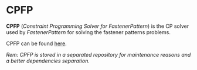 # CPFP

**CPFP** (*Constraint Programming Solver for FastenerPattern*) is the CP solver used by *FastenerPattern* for solving the fastener patterns problems.

CPFP can be found [here](https://github.com/setvisible/cpfp "CPFP's git repository").

*Rem: CPFP is stored in a separated repository for maintenance reasons and a better dependencies separation.*



